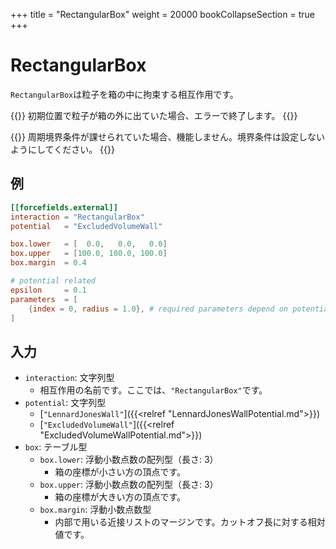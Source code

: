 +++
title = "RectangularBox"
weight = 20000
bookCollapseSection = true
+++

# RectangularBox

`RectangularBox`は粒子を箱の中に拘束する相互作用です。

{{<hint warning>}}
初期位置で粒子が箱の外に出ていた場合、エラーで終了します。
{{</hint>}}

{{<hint warning>}}
周期境界条件が課せられていた場合、機能しません。境界条件は設定しないようにしてください。
{{</hint>}}


## 例

```toml
[[forcefields.external]]
interaction = "RectangularBox"
potential   = "ExcludedVolumeWall"

box.lower   = [  0.0,   0.0,   0.0]
box.upper   = [100.0, 100.0, 100.0]
box.margin  = 0.4

# potential related
epsilon     = 0.1
parameters  = [
    {index = 0, radius = 1.0}, # required parameters depend on potential.
]
```

## 入力

- `interaction`: 文字列型
  - 相互作用の名前です。ここでは、`"RectangularBox"`です。
- `potential`: 文字列型
  - [`"LennardJonesWall"`]({{<relref "LennardJonesWallPotential.md">}})
  - [`"ExcludedVolumeWall"`]({{<relref "ExcludedVolumeWallPotential.md">}})
- `box`: テーブル型
  - `box.lower`: 浮動小数点数の配列型（長さ: 3）
    - 箱の座標が小さい方の頂点です。
  - `box.upper`: 浮動小数点数の配列型（長さ: 3）
    - 箱の座標が大きい方の頂点です。
  - `box.margin`: 浮動小数点数型
    - 内部で用いる近接リストのマージンです。カットオフ長に対する相対値です。
